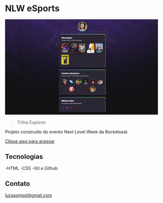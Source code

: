 # NLW eSports 
![preview](.github/preview.png)
> Trilha Explorer

Projeto construído do evento Next Level Week da Rocketseat.

[Clique aqui para acessar](https://lucasgmaieski.github.io/nlw-esports/)


## Tecnologias 
-HTML
-CSS
-Git e Github

## Contato

lucasgrigol@gmail.com